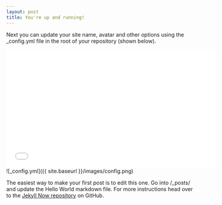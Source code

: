```yaml
---
layout: post
title: You're up and running!
---
```


Next you can update your site name, avatar and other options using the _config.yml file in the root of your repository (shown below).
<iframe width="560" height="315" src="/catkb/cat.html" frameborder="0" allowfullscreen></iframe>
![_config.yml]({{ site.baseurl }}/images/config.png)

The easiest way to make your first post is to edit this one. Go into /_posts/ and update the Hello World markdown file. For more instructions head over to the [Jekyll Now repository](https://github.com/barryclark/jekyll-now) on GitHub.
